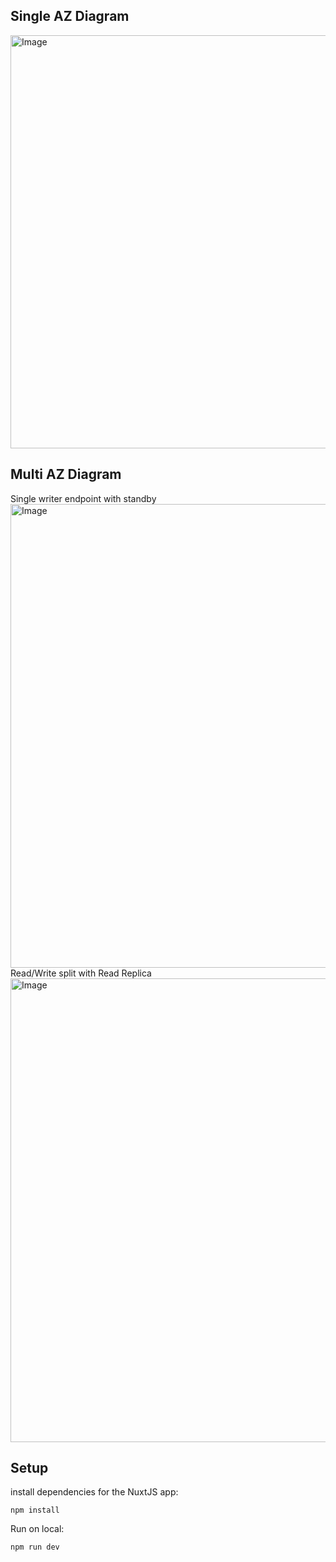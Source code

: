 ## Single AZ Diagram
<img width="1121" height="661" alt="Image" src="https://github.com/user-attachments/assets/521f0e80-2fd2-423d-b571-24899c956910" />

## Multi AZ Diagram
Single writer endpoint with standby
<img width="801" height="742" alt="Image" src="https://github.com/user-attachments/assets/44fae856-a013-425f-b763-97ea1f047089" />
Read/Write split with Read Replica
<img width="801" height="742" alt="Image" src="https://github.com/user-attachments/assets/9dea80a5-3cec-4546-a8c4-2cdd8867b452" />
## Setup
install dependencies for the NuxtJS app:
```
npm install
```
Run on local:
```
npm run dev
```
